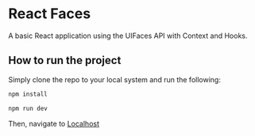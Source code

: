 # React Faces
A basic React application using the UIFaces API with Context and Hooks.

## How to run the project
Simply clone the repo to your local system and run the following:
```bash
npm install
```
```bash
npm run dev
```
Then, navigate to [Localhost](localhost:1234)
